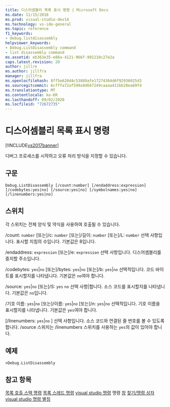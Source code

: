 ```yaml
---
title: 디스어셈블리 목록 표시 명령 | Microsoft Docs
ms.date: 11/15/2016
ms.prod: visual-studio-dev14
ms.technology: vs-ide-general
ms.topic: reference
f1_keywords:
- debug.listdisassembly
helpviewer_keywords:
- Debug.ListDisassembly command
- list disassembly command
ms.assetid: eb363e35-e86a-4121-966f-991210c27e2a
caps.latest.revision: 20
author: jillre
ms.author: jillfra
manager: jillfra
ms.openlocfilehash: 8ff5e620d4c53889afe17274364d6f92936025d3
ms.sourcegitcommit: 6cfffa72af599a9d667249caaaa411bb28ea69fd
ms.translationtype: MT
ms.contentlocale: ko-KR
ms.lasthandoff: 09/02/2020
ms.locfileid: "72672735"
---
```

# <a name="list-disassembly-command"></a>디스어셈블리 목록 표시 명령
[!INCLUDE[vs2017banner](../../includes/vs2017banner.md)]

디버그 프로세스를 시작하고 오류 처리 방식을 지정할 수 있습니다.

## <a name="syntax"></a>구문

```
Debug.ListDisassembly [/count:number] [/endaddress:expression]
[/codebytes:yes|no] [/source:yes|no] [/symbolnames:yes|no]
[/linenumbers:yes|no]
```

## <a name="switches"></a>스위치
 각 스위치는 전체 양식 및 약식을 사용하여 호출될 수 있습니다.

 /count: `number` [또는]/c: `number` [또는]/길이: `number` [또는]/L: `number` 선택 사항입니다. 표시할 지침의 수입니다. 기본값은 8입니다.

 /endaddress: `expression` [또는]/e: `expression` 선택 사항입니다. 디스어셈블리를 중지할 주소입니다.

 /codebytes: `yes`&#124;`no` [또는]/bytes: `yes`&#124;`no` [또는]/b: `yes`&#124;`no` 선택적입니다. 코드 바이트를 표시할지를 나타냅니다. 기본값은 `no`여야 합니다.

 /source: `yes`&#124;`no` [또는]/S: `yes` `no` 선택 사항&#124;합니다. 소스 코드를 표시할지를 나타냅니다. 기본값은 `no`입니다.

 /기호 이름: `yes`&#124;`no` [또는]/이름: `yes`&#124;`no` [또는]/n: `yes`&#124;`no` 선택적입니다. 기호 이름을 표시할지를 나타냅니다. 기본값은 `yes`여야 합니다.

 [/linenumbers: `yes`&#124;`no` ] 선택 사항입니다. 소스 코드와 연결된 줄 번호를 볼 수 있도록 합니다. /source 스위치는 /linenumbers 스위치를 사용하는 `yes`의 값이 있어야 합니다.

## <a name="example"></a>예제

```
>Debug.ListDisassembly
```

## <a name="see-also"></a>참고 항목
 [목록 호출 스택 명령](../../ide/reference/list-call-stack-command.md) [목록 스레드 명령](../../ide/reference/list-threads-command.md) [visual studio 명령](../../ide/reference/visual-studio-commands.md) 명령 [창](../../ide/reference/command-window.md) [찾기/명령 상자](../../ide/find-command-box.md) [visual studio 명령 별칭](../../ide/reference/visual-studio-command-aliases.md)
